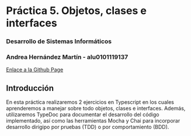 # Práctica 5. Objetos, clases e interfaces  
### Desarrollo de Sistemas Informáticos
### Andrea Hernández Martín - alu0101119137
[Enlace a la Github Page](https://ull-esit-inf-dsi-2122.github.io/ull-esit-inf-dsi-21-22-prct05-objects-classes-interfaces-alu0101119137/)

## Introducción  
En esta práctica realizaremos 2 ejercicios en Typescript en los cuales aprenderemos a manejar sobre todo objetos, clases e interfaces. Además, utilizaremos TypeDoc para documentar el desarrollo del código implementado, así como las herramientas Mocha y Chai para incorporar desarrollo dirigipo por pruebas (TDD) o por comportamiento (BDD).